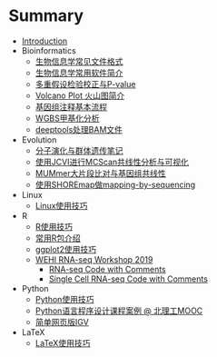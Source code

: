 # Summary

* [Introduction](README.md)
* Bioinformatics
  * [生物信息学常见文件格式](bioinfo/file-format.md)
  * [生物信息学常用软件简介](bioinfo/biosoft.md)
  * [多重假设检验校正与P-value](bioinfo/p-value.md)
  * [Volcano Plot 火山图简介](bioinfo/volcano-plot.md)
  * [基因组注释基本流程](bioinfo/genome-denovo-ann.md)
  * [WGBS甲基化分析](bioinfo/bismark-swDMR.md)
  * [deeptools处理BAM文件](bioinfo/deeptools-bam.md)
* Evolution
  * [分子演化与群体遗传笔记](evolution/evolution-notes.md)
  * [使用JCVI进行MCScan共线性分析与可视化](evolution/jcvi-MCScan.md)
  * [MUMmer大片段比对与基因组共线性](evolution/MUMmer_synteny.md)
  * [使用SHOREmap做mapping-by-sequencing](evolution/SHOREmap_mapseq.md)
* Linux
  * [Linux使用技巧](linux/linux-tips.md)
* R
  * [R使用技巧](R/R-tips.md)
  * [常用R包介绍](R/R-packages.md)
  * [ggplot2使用技巧](R/ggplot2-tips.md)
  * [WEHI RNA-seq Workshop 2019](R/WEHI-intro2019.md)
    * [RNA-seq Code with Comments](R/WEHI-RNAseq.md)
    * [Single Cell RNA-seq Code with Comments](R/WEHI-scRNAseq.md)
* Python
  * [Python使用技巧](python/python-tips.md)
  * [Python语言程序设计课程案例 @ 北理工MOOC](python/python-mooc-BIT.md)
  * [简单网页版IGV](python/python-igv.md)
* LaTeX
  * [LaTeX使用技巧](python/latex-tips.md)
